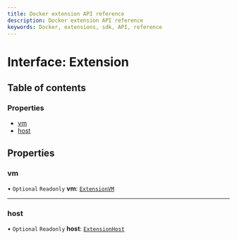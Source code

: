 ```yaml
---
title: Docker extension API reference
description: Docker extension API reference
keywords: Docker, extensions, sdk, API, reference
---
```


# Interface: Extension

## Table of contents

### Properties

- [vm](Extension.md#vm)
- [host](Extension.md#host)

## Properties

### vm

• `Optional` `Readonly` **vm**: [`ExtensionVM`](ExtensionVM.md)

___

### host

• `Optional` `Readonly` **host**: [`ExtensionHost`](ExtensionHost.md)
